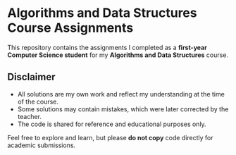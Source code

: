# Algorithms and Data Structures Course Assignments

This repository contains the assignments I completed as a **first-year Computer Science student** for my **Algorithms and Data Structures** course.

## Disclaimer

- All solutions are my own work and reflect my understanding at the time of the course.
- Some solutions may contain mistakes, which were later corrected by the teacher.
- The code is shared for reference and educational purposes only.

Feel free to explore and learn, but please **do not copy** code directly for academic submissions.

